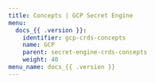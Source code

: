 ```yaml
---
title: Concepts | GCP Secret Engine
menu:
  docs_{{ .version }}:
    identifier: gcp-crds-concepts
    name: GCP
    parent: secret-engine-crds-concepts
    weight: 40
menu_name: docs_{{ .version }}
---
```

